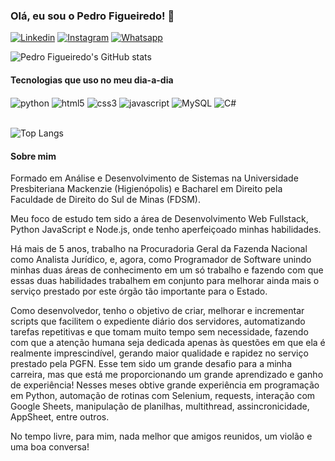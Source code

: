 ### Olá, eu sou o Pedro Figueiredo! 👋

[![Linkedin](https://img.shields.io/badge/LinkedIn-0077B5?style=for-the-badge&logo=linkedin&logoColor=white)](https://www.linkedin.com/in/pedro-cavalcanti-figueiredo-721641231/)
[![Instagram](https://img.shields.io/badge/Instagram-E4405F?style=for-the-badge&logo=instagram&logoColor=white)](https://www.instagram.com/pedrocfigueira/)
[![Whatsapp](https://img.shields.io/badge/WhatsApp-25D366?style=for-the-badge&logo=whatsapp&logoColor=white)](https://wa.me/55035991150671)

![Pedro Figueiredo's GitHub stats](https://github-readme-stats.vercel.app/api?username=PedroCavalcantiFigueiredo&show_icons=true&theme=dracula)

#### Tecnologias que uso no meu dia-a-dia
<div style="display: inline_block">
    <img align="center" alt="python" src='https://img.shields.io/badge/Python-14354C?style=for-the-badge&logo=python&logoColor=white' />
    <img align="center" alt="html5" src='https://img.shields.io/badge/HTML-239120?style=for-the-badge&logo=html5&logoColor=white' />
    <img align="center" alt="css3" src='https://img.shields.io/badge/CSS3-1572B6?style=for-the-badge&logo=css3&logoColor=white' />
    <img align="center" alt="javascript" src='https://img.shields.io/badge/JavaScript-F7DF1E?style=for-the-badge&logo=javascript&logoColor=black' />
    <img align="center" alt="MySQL" src='https://img.shields.io/badge/MySQL-00000F?style=for-the-badge&logo=mysql&logoColor=white' />
    <img align="center" alt="C#" src='https://img.shields.io/badge/C%23-239120?style=flat&logo=unity&logoColor=white' />
</div><br>

![Top Langs](https://github-readme-stats.vercel.app/api/top-langs/?username=PedroCavalcantiFigueiredo&layout=compact)

#### Sobre mim
Formado em Análise e Desenvolvimento de Sistemas na Universidade Presbiteriana Mackenzie (Higienópolis) e Bacharel em Direito pela Faculdade de Direito do Sul de Minas (FDSM). 

Meu foco de estudo tem sido a área de Desenvolvimento Web Fullstack, Python JavaScript e Node.js, onde tenho aperfeiçoado minhas habilidades.

Há mais de 5 anos, trabalho na Procuradoria Geral da Fazenda Nacional como Analista Jurídico, e, agora, como Programador de Software unindo minhas duas áreas de conhecimento em um só trabalho e fazendo com que essas duas habilidades trabalhem em conjunto para melhorar ainda mais o serviço prestado por este órgão tão importante para o Estado. 

Como desenvolvedor, tenho o objetivo de criar, melhorar e incrementar scripts que facilitem o expediente diário dos servidores, automatizando tarefas repetitivas e que tomam muito tempo sem necessidade, fazendo com que a atenção humana seja dedicada apenas às questões em que ela é realmente imprescindível, gerando maior qualidade e rapidez no serviço prestado pela PGFN. Esse tem sido um grande desafio para a minha carreira, mas que está me proporcionando um grande aprendizado e ganho de experiência! Nesses meses obtive grande experiência em programação em Python, automação de rotinas com Selenium, requests, interação com Google Sheets, manipulação de planilhas, multithread, assincronicidade, AppSheet, entre outros. 

No tempo livre, para mim, nada melhor que amigos reunidos, um violão e uma boa conversa!

